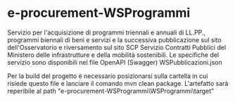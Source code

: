 # e-procurement-WSProgrammi
Servizio per l'acquisizione di programmi triennali e annuali di LL.PP., programmi biennali di beni e servizi e la successiva pubblicazione sul sito dell'Osservatorio e riversamento sul sito SCP Servizio Contratti Pubblici del Ministero delle infrastrutture e della mobilità sostenibili.
Le specifiche del servizio sono disponibili nel file OpenAPI (Swagger) WSPubblicazioni.json

Per la build del progetto è necessario posizionarsi sulla cartella in cui risiede questo file e lanciare il comando mvn clean package.
L'artefatto sarà reperibile al path "e-procurement-WSProgrammi\WSProgrammi\target"